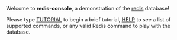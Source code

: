 Welcome to **redis-console**, a demonstration of the
[redis](http://redis.io) database!

Please type [TUTORIAL](#run) to begin a brief tutorial, [HELP](#run) to see a list of supported
commands, or any valid Redis command to play with the database.
